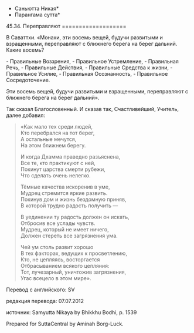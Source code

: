 * Саньютта Никая*
* Парангама сутта*

45\.34\. Переправляют
\=\=\=\=\=\=\=\=\=\=\=\=\=\=\=\=\=\=\=

В Саваттхи\. «Монахи, эти восемь вещей, будучи развитыми и взращенными, переправляют с ближнего берега на берег дальний\. Какие восемь?

\- Правильные Воззрения,
\- Правильное Устремление,
\- Правильная Речь,
\- Правильные Действия,
\- Правильные Средства к жизни,
\- Правильное Усилие,
\- Правильная Осознанность,
\- Правильное Сосредоточение\.

Эти восемь вещей, будучи развитыми и взращенными, переправляют с ближнего берега на берег дальний»\.

Так сказал Благословенный\. И сказав так, Счастливейший, Учитель, далее добавил:

> «Как мало тех среди людей,  
> Кто перебрался на тот берег,  
> А остальные мечутся,  
> На этом ближнем берегу\.  
>   
> И когда Дхамма праведно разъяснена,  
> Все те, кто практикуют с ней,  
> Покинут царства смерти рубежи,  
> Что сделать очень нелегко\.  
>   
> Тёмные качества искоренив в уме,  
> Мудрец стремится яркие развить\.  
> Покинув дом и жизнь бездомную приняв,  
> В которой трудно радость получить —  
>   
> В уединении ту радость должен он искать,  
> Отбросив все услады чувств\.  
> Мудрец, который не имеет ничего,  
> Должен стереть все загрязнения ума\.  
>   
> Чей ум столь развит хорошо  
> В тех факторах, ведущих к просветлению,  
> Кто, не цепляясь, восторгается  
> Отбрасыванием всякого цепляния:  
> Тот, лучезарный, уничтожив загрязнения,  
> Угас всецело в этом мире»\.

Перевод с английского: SV

редакция перевода: 07\.07\.2012

источник: Samyutta Nikaya by Bhikkhu Bodhi, p\. 1539

Prepared for SuttaCentral by Aminah Borg\-Luck\.